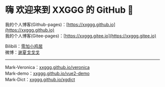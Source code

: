 # 嗨 欢迎来到 XXGGG 的 GitHub 👋
 我的个人博客(Github-pages)：[https://xxggg.github.io](https://xxggg.github.io)  
 我的个人博客(Gitee-pages)：[https://xxggg.gitee.io](https://xxggg.gitee.io)  

 Bilibili：[零加小鸡居](https://space.bilibili.com/5276030)  
 微博：[谢夏戈戈戈](https://weibo.com/u/2472496944)  

---
Mark-Veronica：[xxggg.github.io/veronica](xxggg.github.io/veronica)  
Mark-demo：[xxggg.github.io/vue2-demo](xxggg.github.io/vue2-demo)  
Mark-Dict：[xxggg.github.io/xgdict](xxggg.github.io/xgdict)  
